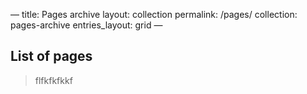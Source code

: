 —
title: Pages archive
layout: collection
permalink: /pages/
collection: pages-archive
entries_layout: grid
—

## List of pages

> flfkfkfkkf